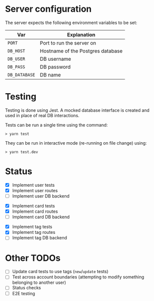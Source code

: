 # Server configuration

The server expects the following environment variables to be set:

| Var           | Explanation                       |
| ------------- | --------------------------------- |
| `PORT`        | Port to run the server on         |
| `DB_HOST`     | Hostname of the Postgres database |
| `DB_USER`     | DB username                       |
| `DB_PASS`     | DB password                       |
| `DB_DATABASE` | DB name                           |

# Testing

Testing is done using Jest. A mocked database interface is created and used in place of real DB interactions.

Tests can be run a single time using the command:

```
> yarn test
```

They can be run in interactive mode (re-running on file change) using:

```
> yarn test.dev
```

# Status

- [x] Implement user tests
- [x] Implement user routes
- [ ] Implement user DB backend

<!-- -->

- [x] Implement card tests
- [x] Implement card routes
- [ ] Implement card DB backend

<!-- -->

- [x] Implement tag tests
- [x] Implement tag routes
- [ ] Implement tag DB backend

# Other TODOs

- [ ] Update card tests to use tags (`new`/`update` tests)
- [ ] Test across account boundaries (attempting to modify something belonging to another user)
- [ ] Status checks 
- [ ] E2E testing